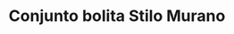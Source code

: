 ---
title: Conjunto bolita Stilo Murano
date: 
draft: false

# descripcion
description : Conjunto de aros y dije (no incluye cadena - podés adquirirla aparte). En plata 925 y cristal estilo murano. 

materials: Plata 925

color: 

dimensions: Aros largo 3,00 cm. Dije 2,50 x 1,50 cm

code: 06-18-1047

type: "Conjuntos"

categories: []

price: $7.010,00

price_eftvo: $5.960,00

# Images
# first image will be shown in the product page
images:
  # - image: "images/path_to_image"
  # La ubicacion de las imagenes es imagenes/Conjuntos/Conjuntos.Aros y Dije/06-18-1047-conjunto-bolita-stilo-murano
  - image: "./images/conjuntos/aros_y_dije/06-18-1047-conjunto-bolita-stilo-murano_a.jpg"
  - image: "./images/conjuntos/aros_y_dije/06-18-1047-conjunto-bolita-stilo-murano_b.jpg"
---